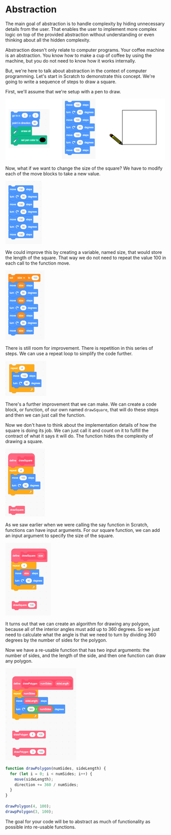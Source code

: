# Abstraction

The main goal of abstraction is to handle complexity by hiding unnecessary details from the user. That enables the user to implement more complex logic on top of the provided abstraction without understanding or even thinking about all the hidden complexity.

Abstraction doesn't only relate to computer programs. Your coffee machine is an abstraction. You know how to make a cup of coffee by using the machine, but you do not need to know how it works internally. 

But, we're here to talk about abstraction in the context of computer programming. Let's start in Scratch to demonstrate this concept. We're going to write a sequence of steps to draw a square.

First, we'll assume that we're setup with a pen to draw. 

![](../.gitbook/assets/image%20%2873%29.png)

Now, what if we want to change the size of the square? We have to modify each of the move blocks to take a new value.

![](../.gitbook/assets/image%20%2811%29.png)

We could improve this by creating a variable, named size, that would store the length of the square. That way we do not need to repeat the value 100 in each call to the function move.

![](../.gitbook/assets/image%20%2863%29.png)

There is still room for improvement. There is repetition in this series of steps. We can use a repeat loop to simplify the code further.

![](../.gitbook/assets/image%20%2842%29.png)

There's a further improvement that we can make. We can create a code block, or function, of our own named `drawSquare`, that will do these steps and then we can just call the function. 

Now we don't have to think about the implementation details of how the square is doing its job. We can just call it and count on it to fulfill the contract of what it says it will do. The function hides the complexity of drawing a square.

![](../.gitbook/assets/image%20%281%29.png)

As we saw earlier when we were calling the say function in Scratch, functions can have input arguments. For our square function, we can add an input argument to specify the size of the square.

![](../.gitbook/assets/image%20%2851%29.png)

It turns out that we can create an algorithm for drawing any polygon, because all of the interior angles must add up to 360 degrees. So we just need to calculate what the angle is that we need to turn by dividing 360 degrees by the number of sides for the polygon.

Now we have a re-usable function that has two input arguments: the number of sides, and the length of the side, and then one function can draw any polygon.

![](../.gitbook/assets/image%20%2871%29.png)

```javascript
function drawPolygon(numSides, sideLength) {
  for (let i = 0; i < numSides; i++) {
    move(sideLength);
    direction += 360 / numSides;
  }
}

drawPolygon(4, 100);
drawpPolygon(3, 100);
```

The goal for your code will be to abstract as much of functionality as possible into re-usable functions.

